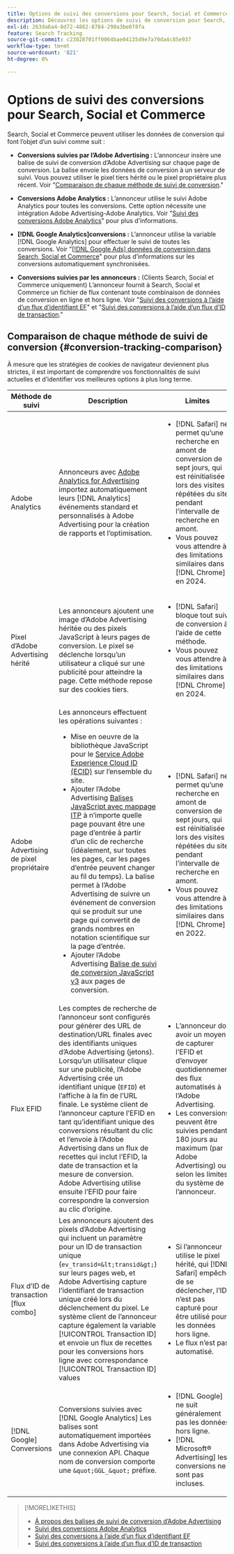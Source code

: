```yaml
---
title: Options de suivi des conversions pour Search, Social et Commerce
description: Découvrez les options de suivi de conversion pour Search, Social et Commerce.
exl-id: 263da6a4-8d72-4882-8784-290a3be6f8fa
feature: Search Tracking
source-git-commit: c23028701ff0064bae04135d9e7a70da4c85e937
workflow-type: tm+mt
source-wordcount: '821'
ht-degree: 0%

---
```


# Options de suivi des conversions pour Search, Social et Commerce

Search, Social et Commerce peuvent utiliser les données de conversion qui font l’objet d’un suivi comme suit :

* **Conversions suivies par l’Adobe Advertising :** L’annonceur insère une balise de suivi de conversion d’Adobe Advertising sur chaque page de conversion. La balise envoie les données de conversion à un serveur de suivi. Vous pouvez utiliser le pixel tiers hérité ou le pixel propriétaire plus récent. Voir &quot;[Comparaison de chaque méthode de suivi de conversion](#conversion-tracking-comparison).&quot;

* **Conversions Adobe Analytics :** L’annonceur utilise le suivi Adobe Analytics pour toutes les conversions. Cette option nécessite une intégration Adobe Advertising-Adobe Analytics. Voir &quot;[Suivi des conversions Adobe Analytics](conversion-tracking-analytics.md)&quot; pour plus d’informations.

* **[!DNL Google Analytics]conversions :** L’annonceur utilise la variable [!DNL Google Analytics] pour effectuer le suivi de toutes les conversions. Voir &quot;[[!DNL Google Ads] données de conversion dans Search, Social et Commerce](/help/search-social-commerce/campaign-management/introduction/google-conversion-data.md)&quot; pour plus d’informations sur les conversions automatiquement synchronisées.

* **Conversions suivies par les annonceurs :** (Clients Search, Social et Commerce uniquement) L’annonceur fournit à Search, Social et Commerce un fichier de flux contenant toute combinaison de données de conversion en ligne et hors ligne. Voir &quot;[Suivi des conversions à l’aide d’un flux d’identifiant EF](feed-efid.md)&quot; et &quot;[Suivi des conversions à l’aide d’un flux d’ID de transaction](feed-transaction-id.md).&quot;

## Comparaison de chaque méthode de suivi de conversion {#conversion-tracking-comparison}

À mesure que les stratégies de cookies de navigateur deviennent plus strictes, il est important de comprendre vos fonctionnalités de suivi actuelles et d’identifier vos meilleures options à plus long terme.

| Méthode de suivi | Description | Limites | Avantages | Recommandé ? |
|----|----|----|----|----|
| Adobe Analytics | Annonceurs avec [Adobe Analytics for Advertising](https://experienceleague.adobe.com/docs/advertising/integrations/analytics/overview.html) importez automatiquement leurs [!DNL Analytics] événements standard et personnalisés à Adobe Advertising pour la création de rapports et l’optimisation. | <ul><li>[!DNL Safari] ne permet qu’une recherche en amont de conversion de sept jours, qui est réinitialisée lors des visites répétées du site pendant l’intervalle de recherche en amont.</li><li> Vous pouvez vous attendre à des limitations similaires dans [!DNL Chrome] en 2024.</li></ul> | <ul><li>Intégration transparente avec [!DNL Analytics]</li> <li>Voir Données de recherche payante dans [!DNL Analytics] Analysis Workspace</li><li>Avantages au-delà de la recherche payante</li></ul> | Oui |
| Pixel d’Adobe Advertising hérité | Les annonceurs ajoutent une image d’Adobe Advertising héritée ou des pixels JavaScript à leurs pages de conversion. Le pixel se déclenche lorsqu’un utilisateur a cliqué sur une publicité pour atteindre la page. Cette méthode repose sur des cookies tiers. | <ul><li>[!DNL Safari] bloque tout suivi de conversion à l’aide de cette méthode.</li><li>Vous pouvez vous attendre à des limitations similaires dans [!DNL Chrome] en 2024.</li></ul> | Le pixel est déjà implémenté. Cependant, vous devez toujours [implémentation de la balise de mappage ITP supplémentaire](itp-conversion-mapping-tag.md).<br><br>Recommandation : passez au pixel propriétaire. | Non |
| Adobe Advertising de pixel propriétaire | Les annonceurs effectuent les opérations suivantes : <ul><li>Mise en oeuvre de la bibliothèque JavaScript pour le [Service Adobe Experience Cloud ID (ECID)](https://experienceleague.adobe.com/docs/id-service/using/intro/overview.html) sur l’ensemble du site.</li><li>Ajouter l’Adobe Advertising [Balises JavaScript avec mappage ITP](itp-conversion-mapping-tag.md) à n’importe quelle page pouvant être une page d’entrée à partir d’un clic de recherche (idéalement, sur toutes les pages, car les pages d’entrée peuvent changer au fil du temps). La balise permet à l’Adobe Advertising de suivre un événement de conversion qui se produit sur une page qui convertit de grands nombres en notation scientifique sur la page d’entrée.</li><li>Ajouter l’Adobe Advertising [Balise de suivi de conversion JavaScript v3](format-conversion-tag-jsv3.md) aux pages de conversion.</li></ul> | <ul><li>[!DNL Safari] ne permet qu’une recherche en amont de conversion de sept jours, qui est réinitialisée lors des visites répétées du site pendant l’intervalle de recherche en amont.</li><li>Vous pouvez vous attendre à des limitations similaires dans [!DNL Chrome] en 2022.</li></ul> | [!DNL Safari] effectue le suivi des conversions pendant la recherche en amont de sept jours. La recherche en amont étant réinitialisée lors des visites répétées du site pendant l’intervalle de recherche en amont, la limitation n’affecte pas toutes les [!DNL Safari] utilisateurs. | Non |
| Flux EFID | Les comptes de recherche de l’annonceur sont configurés pour générer des URL de destination/URL finales avec des identifiants uniques d’Adobe Advertising (jetons). Lorsqu’un utilisateur clique sur une publicité, l’Adobe Advertising crée un identifiant unique (`EFID`) et l’affiche à la fin de l’URL finale. Le système client de l’annonceur capture l’EFID en tant qu’identifiant unique des conversions résultant du clic et l’envoie à l’Adobe Advertising dans un flux de recettes qui inclut l’EFID, la date de transaction et la mesure de conversion. Adobe Advertising utilise ensuite l’EFID pour faire correspondre la conversion au clic d’origine. | <ul><li>L’annonceur doit avoir un moyen de capturer l’EFID et d’envoyer quotidiennement des flux automatisés à l’Adobe Advertising.</li><li>Les conversions peuvent être suivies pendant 180 jours au maximum (par Adobe Advertising) ou selon les limites du système de l’annonceur.</li></ul> | <ul><li>Cette méthode utilise des données de conversion propriétaires, de sorte qu’elles ne sont pas affectées par les limites des cookies tiers.</li><li>Les conversions en ligne et hors ligne peuvent être envoyées dans un seul flux.</li><li>Aucune modification de code ou balise n’est requise pour le site.</li></ul> | Oui |
| Flux d’ID de transaction [flux combo] | Les annonceurs ajoutent des pixels d’Adobe Advertising qui incluent un paramètre pour un ID de transaction unique (`ev_transid=&lt;transid&gt;`) sur leurs pages web, et Adobe Advertising capture l’identifiant de transaction unique créé lors du déclenchement du pixel. Le système client de l’annonceur capture également la variable [!UICONTROL Transaction ID] et envoie un flux de recettes pour les conversions hors ligne avec correspondance [!UICONTROL Transaction ID] values | <ul><li>Si l’annonceur utilise le pixel hérité, qui [!DNL Safari] empêche de se déclencher, l’ID n’est pas capturé pour être utilisé pour les données hors ligne.</li><li>Le flux n’est pas automatisé.</li></ul> | <ul><li>Si vous implémentez le pixel propriétaire, la variable [!UICONTROL Transaction ID] est capturé dans [!DNL Safari].</li><li>Permet le suivi des événements de conversion hors ligne/approuvés.</li></ul> | Non |
| [!DNL Google] Conversions | Conversions suivies avec [!DNL Google Analytics] Les balises sont automatiquement importées dans Adobe Advertising via une connexion API. Chaque nom de conversion comporte une `&quot;GGL_&quot;` préfixe. | <ul><li>[!DNL Google] ne suit généralement pas les données hors ligne.</li><li>[!DNL Microsoft® Advertising] les conversions ne sont pas incluses.</li></ul> | [!DNL Google] utilise l’apprentissage automatique pour extrapoler &quot;[conversions modélisées](https://support.google.com/google-ads/answer/10081327).&quot; | Non |

<!--
| [!DNL Microsoft Advertising] Conversions | Conversions tracked with [!DNL Microsoft Advertising] universal event tags (UET) are automatically imported to Adobe Advertising via an API connection. Each conversion name has a &quot;???&quot; prefix. | [!DNL Microsoft Advertising] typically doesn't track offline data. [!DNL Google] conversions aren't included. | ?? | No |
-->

>[!MORELIKETHIS]
>
>* [À propos des balises de suivi de conversion d’Adobe Advertising](/help/search-social-commerce/tracking/conversion-tracking-advertising.md)
>* [Suivi des conversions Adobe Analytics](/help/search-social-commerce/tracking/conversion-tracking-analytics.md)
>* [Suivi des conversions à l’aide d’un flux d’identifiant EF](/help/search-social-commerce/tracking/feed-efid.md)
>* [Suivi des conversions à l’aide d’un flux d’ID de transaction](/help/search-social-commerce/tracking/feed-transaction-id.md)
